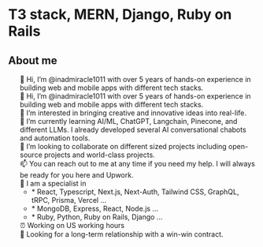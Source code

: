<h1>T3 stack, MERN, Django, Ruby on Rails</h1>
<h2>About me</h2>
<ul style="list-style-type: none">
<li>👋 Hi, I’m @inadmiracle1011 with over 5 years of hands-on experience in building web and mobile apps with different tech stacks.</li>
<li>👋 Hi, I’m @inadmiracle1011 with over 5 years of hands-on experience in building web and mobile apps with different tech stacks.</li>
<li>👀 I’m interested in bringing creative and innovative ideas into real-life.</li>
<li>🌱 I’m currently learning AI/ML, ChatGPT, Langchain, Pinecone, and different LLMs. I already developed several AI conversational chabots and automation tools.</li>
<li>💞️ I’m looking to collaborate on different sized projects including open-source projects and world-class projects.</li>
<li>📫 You can reach out to me at any time if you need my help. I will always be ready for you here and Upwork.</li>
<li>💪 I am a specialist in
  <ul>
   <li>
     * React, Typescript, Next.js, Next-Auth, Tailwind CSS, GraphQL, tRPC, Prisma, Vercel ...  
   </li>
  <li>* MongoDB, Express, React, Node.js ...</li>
  <li>* Ruby, Python, Ruby on Rails, Django ... </li>
  </ul>
</li>
<li>⏰ Working on US working hours</li>
<li>👊 Looking for a long-term relationship with a win-win contract.</li>
</ul>

